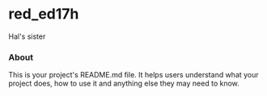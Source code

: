red_ed17h
=========

Hal's sister

### About

This is your project's README.md file. It helps users understand what your
project does, how to use it and anything else they may need to know.